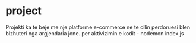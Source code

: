 # project
Projekti ka te beje me nje platforme e-commerce ne te cilin perdoruesi blen bizhuteri nga argjendaria jone.
per aktivizimin e kodit - nodemon index.js
